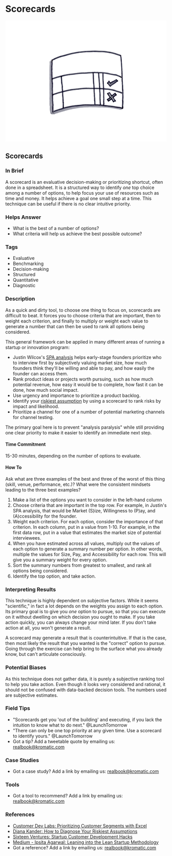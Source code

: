 # Scorecards

![](../.gitbook/assets/illustration-scorecards.png)

## Scorecards

### In Brief

A scorecard is an evaluative decision-making or prioritizing shortcut, often done in a spreadsheet. It is a structured way to identify _one_ top choice among a number of options, to help focus your use of resources such as time and money. It helps achieve a goal one small step at a time. This technique can be useful if there is no clear intuitive priority.

### Helps Answer

* What is the best of a number of options?
* What criteria will help us achieve the best possible outcome?

### Tags

* Evaluative
* Benchmarking
* Decision-making
* Structured
* Quantitative
* Diagnostic

### Description

As a quick and dirty tool, to choose one thing to focus on, scorecards are difficult to beat. It forces you to choose criteria that are important, then to weight each criterion, and finally to multiply or weight each value to generate a number that can then be used to rank all options being considered.

This general framework can be applied in many different areas of running a startup or innovation program:

* Justin Wilcox's [SPA analysis](http://customerdevlabs.com/2012/08/23/prioritizing-customer-segments-with-excel/) helps early-stage founders prioritize who to interview first by subjectively valuing market size, how much founders think they'll be willing and able to pay, and how easily the founder can access them.
* Rank product ideas or projects worth pursuing, such as how much potential revenue, how easy it would be to complete, how fast it can be done, how much social impact.
* Use urgency and importance to prioritize a product backlog.
* Identify your [riskiest assumption](https://dkander.wordpress.com/2013/05/07/how-to-diagnose-your-riskiest-assumptions/) by using a scorecard to rank risks by impact and likelihood.
* Prioritize a channel for one of a number of potential marketing channels for channel testing.

The primary goal here is to prevent "analysis paralysis" while still providing one clear priority to make it easier to identify an immediate next step.

#### Time Commitment

15-30 minutes, depending on the number of options to evaluate.

#### How To

Ask what are three examples of the best and three of the worst of this thing \(skill, venue, performance, etc.\)? What were the consistent mindsets leading to the three best examples?

1. Make a list of the options you want to consider in the left-hand column
2. Choose criteria that are important in the top row. For example, in Justin's SPA analysis, that would be Market \(S\)ize, Willingness to \(P\)ay, and \(A\)ccessibility for the founder.
3. Weight each criterion. For each option, consider the importance of that criterion. In each column, put in a value from 1-10. For example, in the first data row, put in a value that estimates the market size of potential interviewees. 
4. When you have estimated across all values, multiply out the values of each option to generate a summary number per option. In other words, multiple the values for Size, Pay, and Accessibility for each row. This will give you a summary weight for every option.
5. Sort the summary numbers from greatest to smallest, and rank all options being considered. 
6. Identify the top option, and take action. 

### Interpreting Results

This technique is highly dependent on subjective factors. While it seems "scientific," in fact a lot depends on the weights you assign to each option. Its primary goal is to give you _one_ option to pursue, so that you can execute on it without dwelling on which decision you ought to make. If you take action quickly, you can always change your mind later. If you don't take action at all, you won't generate a result.

A scorecard may generate a result that is counterintuitive. If that is the case, then most likely the result that you wanted is the "correct" option to pursue. Going through the exercise can help bring to the surface what you already know, but can't articulate consciously.

### Potential Biases

As this technique does not gather data, it is purely a subjective ranking tool to help you take action. Even though it looks very considered and rational, it should not be confused with data-backed decision tools. The numbers used are subjective estimates.

### Field Tips

* "Scorecards get you 'out of the building' and executing, if you lack the intuition to know what to do next." @LaunchTomorrow
* "There can only be one top priority at any given time. Use a scorecard to identify yours." @LaunchTomorrow
* Got a tip? Add a tweetable quote by emailing us: [realbook@kromatic.com](mailto:realbook@kromatic.com)

### Case Studies

* Got a case study? Add a link by emailing us: [realbook@kromatic.com](mailto:realbook@kromatic.com) 

### Tools

* Got a tool to recommend? Add a link by emailing us: [realbook@kromatic.com](mailto:realbook@kromatic.com) 

### References

* [Customer Dev Labs: Prioritizing Customer Segments with Excel](http://customerdevlabs.com/2012/08/23/prioritizing-customer-segments-with-excel/)
* [Diana Kander: How to Diagnose Your Riskiest Assumptions](https://dkander.wordpress.com/2013/05/07/how-to-diagnose-your-riskiest-assumptions/)
* [Sixteen Ventures: Startup Customer Development Hacks](http://sixteenventures.com/startup-customer-development-hacks)
* [Medium - Ipsita Agarwal: Leaning into the Lean Startup Methodology](https://medium.com/@ipsita/leaning-into-the-startup-methodology-b5327ac02d98)
* Got a reference? Add a link by emailing us: [realbook@kromatic.com](https://github.com/trikro/the-real-startup-book/tree/6a17bc36666863334ffdefad4f2a9abf3e12ce13/part7-out-of-the-box/realbook@kromatic.com)

